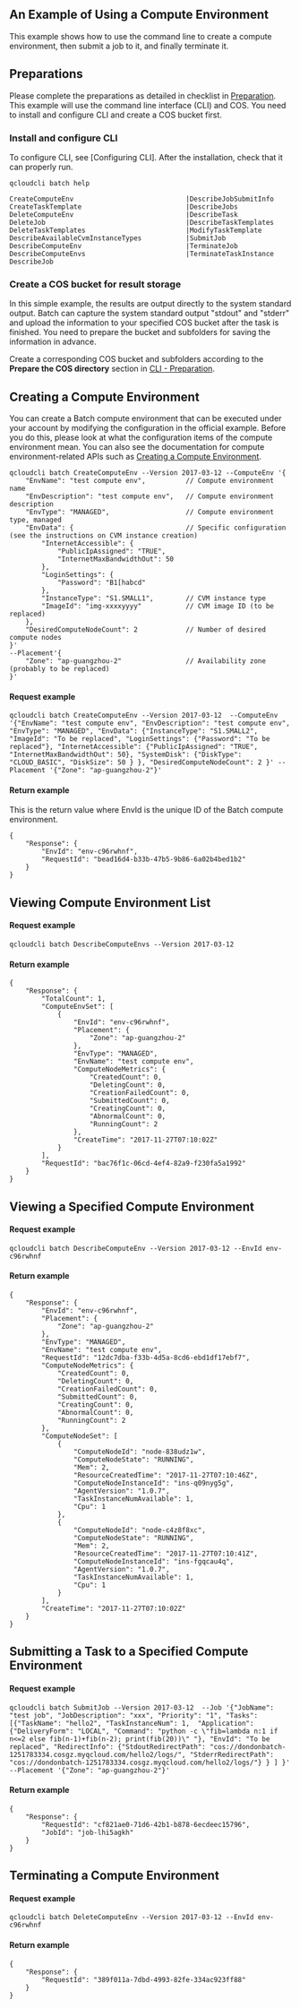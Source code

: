 ## An Example of Using a Compute Environment
This example shows how to use the command line to create a compute environment, then submit a job to it, and finally terminate it.

## Preparations
Please complete the preparations as detailed in checklist in [Preparation](/doc/product/599/10807). This example will use the command line interface (CLI) and COS. You need to install and configure CLI and create a COS bucket first.

### Install and configure CLI
To configure CLI, see [Configuring CLI]. After the installation, check that it can properly run.
```
qcloudcli batch help

CreateComputeEnv                        	|DescribeJobSubmitInfo
CreateTaskTemplate                      	|DescribeJobs
DeleteComputeEnv                        	|DescribeTask
DeleteJob                               	|DescribeTaskTemplates
DeleteTaskTemplates                     	|ModifyTaskTemplate
DescribeAvailableCvmInstanceTypes       	|SubmitJob
DescribeComputeEnv                      	|TerminateJob
DescribeComputeEnvs                     	|TerminateTaskInstance
DescribeJob
```

### Create a COS bucket for result storage

In this simple example, the results are output directly to the system standard output. Batch can capture the system standard output "stdout" and "stderr" and upload the information to your specified COS bucket after the task is finished. You need to prepare the bucket and subfolders for saving the information in advance.

Create a corresponding COS bucket and subfolders according to the **Prepare the COS directory** section in [CLI - Preparation](/doc/product/599/10548).


## Creating a Compute Environment

You can create a Batch compute environment that can be executed under your account by modifying the configuration in the official example. Before you do this, please look at what the configuration items of the compute environment mean.
You can also see the documentation for compute environment-related APIs such as [Creating a Compute Environment](/document/api/599/12691).

```
qcloudcli batch CreateComputeEnv --Version 2017-03-12 --ComputeEnv '{
    "EnvName": "test compute env",          // Compute environment name
    "EnvDescription": "test compute env",   // Compute environment description
    "EnvType": "MANAGED",                   // Compute environment type, managed
    "EnvData": {                            // Specific configuration (see the instructions on CVM instance creation)
        "InternetAccessible": {
            "PublicIpAssigned": "TRUE",
            "InternetMaxBandwidthOut": 50
        },
        "LoginSettings": {
            "Password": "B1[habcd"
        },
        "InstanceType": "S1.SMALL1",        // CVM instance type
        "ImageId": "img-xxxxyyyy"           // CVM image ID (to be replaced)
    },
    "DesiredComputeNodeCount": 2            // Number of desired compute nodes
}'
--Placement'{
    "Zone": "ap-guangzhou-2"                // Availability zone (probably to be replaced)
}'
```


#### Request example
```
qcloudcli batch CreateComputeEnv --Version 2017-03-12  --ComputeEnv '{"EnvName": "test compute env", "EnvDescription": "test compute env", "EnvType": "MANAGED", "EnvData": {"InstanceType": "S1.SMALL2", "ImageId": "To be replaced", "LoginSettings": {"Password": "To be replaced"}, "InternetAccessible": {"PublicIpAssigned": "TRUE", "InternetMaxBandwidthOut": 50}, "SystemDisk": {"DiskType": "CLOUD_BASIC", "DiskSize": 50 } }, "DesiredComputeNodeCount": 2 }' --Placement '{"Zone": "ap-guangzhou-2"}'
```

#### Return example
This is the return value where EnvId is the unique ID of the Batch compute environment.
```
{
    "Response": {
        "EnvId": "env-c96rwhnf",
        "RequestId": "bead16d4-b33b-47b5-9b86-6a02b4bed1b2"
    }
}
```

## Viewing Compute Environment List
#### Request example
```
qcloudcli batch DescribeComputeEnvs --Version 2017-03-12
```

#### Return example
```
{
    "Response": {
        "TotalCount": 1,
        "ComputeEnvSet": [
            {
                "EnvId": "env-c96rwhnf",
                "Placement": {
                    "Zone": "ap-guangzhou-2"
                },
                "EnvType": "MANAGED",
                "EnvName": "test compute env",
                "ComputeNodeMetrics": {
                    "CreatedCount": 0,
                    "DeletingCount": 0,
                    "CreationFailedCount": 0,
                    "SubmittedCount": 0,
                    "CreatingCount": 0,
                    "AbnormalCount": 0,
                    "RunningCount": 2
                },
                "CreateTime": "2017-11-27T07:10:02Z"
            }
        ],
        "RequestId": "bac76f1c-06cd-4ef4-82a9-f230fa5a1992"
    }
}
```


## Viewing a Specified Compute Environment
#### Request example
```
qcloudcli batch DescribeComputeEnv --Version 2017-03-12 --EnvId env-c96rwhnf
```

#### Return example
```
{
    "Response": {
        "EnvId": "env-c96rwhnf",
        "Placement": {
            "Zone": "ap-guangzhou-2"
        },
        "EnvType": "MANAGED",
        "EnvName": "test compute env",
        "RequestId": "12dc7dba-f33b-4d5a-8cd6-ebd1df17ebf7",
        "ComputeNodeMetrics": {
            "CreatedCount": 0,
            "DeletingCount": 0,
            "CreationFailedCount": 0,
            "SubmittedCount": 0,
            "CreatingCount": 0,
            "AbnormalCount": 0,
            "RunningCount": 2
        },
        "ComputeNodeSet": [
            {
                "ComputeNodeId": "node-838udz1w",
                "ComputeNodeState": "RUNNING",
                "Mem": 2,
                "ResourceCreatedTime": "2017-11-27T07:10:46Z",
                "ComputeNodeInstanceId": "ins-q09nyg5g",
                "AgentVersion": "1.0.7",
                "TaskInstanceNumAvailable": 1,
                "Cpu": 1
            },
            {
                "ComputeNodeId": "node-c4z8f8xc",
                "ComputeNodeState": "RUNNING",
                "Mem": 2,
                "ResourceCreatedTime": "2017-11-27T07:10:41Z",
                "ComputeNodeInstanceId": "ins-fgqcau4q",
                "AgentVersion": "1.0.7",
                "TaskInstanceNumAvailable": 1,
                "Cpu": 1
            }
        ],
        "CreateTime": "2017-11-27T07:10:02Z"
    }
}
```

## Submitting a Task to a Specified Compute Environment
#### Request example
```
qcloudcli batch SubmitJob --Version 2017-03-12  --Job '{"JobName": "test job", "JobDescription": "xxx", "Priority": "1", "Tasks": [{"TaskName": "hello2", "TaskInstanceNum": 1,  "Application": {"DeliveryForm": "LOCAL", "Command": "python -c \"fib=lambda n:1 if n<=2 else fib(n-1)+fib(n-2); print(fib(20))\" "}, "EnvId": "To be replaced", "RedirectInfo": {"StdoutRedirectPath": "cos://dondonbatch-1251783334.cosgz.myqcloud.com/hello2/logs/", "StderrRedirectPath":  "cos://dondonbatch-1251783334.cosgz.myqcloud.com/hello2/logs/"} } ] }' --Placement '{"Zone": "ap-guangzhou-2"}'

```

#### Return example
```
{
    "Response": {
        "RequestId": "cf821ae0-71d6-42b1-b878-6ecdeec15796",
        "JobId": "job-lhi5agkh"
    }
}
```

## Terminating a Compute Environment
#### Request example
```
qcloudcli batch DeleteComputeEnv --Version 2017-03-12 --EnvId env-c96rwhnf
```

#### Return example
```
{
    "Response": {
        "RequestId": "389f011a-7dbd-4993-82fe-334ac923ff88"
    }
}
```
